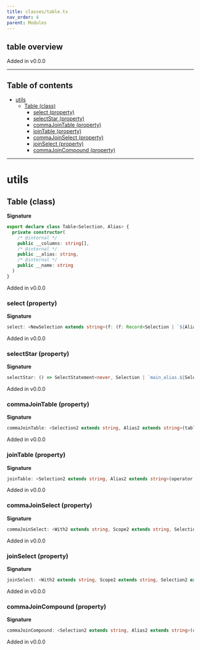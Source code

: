 ```yaml
---
title: classes/table.ts
nav_order: 4
parent: Modules
---
```


## table overview

Added in v0.0.0

---

<h2 class="text-delta">Table of contents</h2>

- [utils](#utils)
  - [Table (class)](#table-class)
    - [select (property)](#select-property)
    - [selectStar (property)](#selectstar-property)
    - [commaJoinTable (property)](#commajointable-property)
    - [joinTable (property)](#jointable-property)
    - [commaJoinSelect (property)](#commajoinselect-property)
    - [joinSelect (property)](#joinselect-property)
    - [commaJoinCompound (property)](#commajoincompound-property)

---

# utils

## Table (class)

**Signature**

```ts
export declare class Table<Selection, Alias> {
  private constructor(
    /* @internal */
    public __columns: string[],
    /* @internal */
    public __alias: string,
    /* @internal */
    public __name: string
  )
}
```

Added in v0.0.0

### select (property)

**Signature**

```ts
select: <NewSelection extends string>(f: (f: Record<Selection | `${Alias}.${Selection}`, SafeString> & NoSelectFieldsCompileError) => Record<NewSelection, SafeString>) => SelectStatement<never, Selection | `${Alias}.${Selection}`, NewSelection>
```

Added in v0.0.0

### selectStar (property)

**Signature**

```ts
selectStar: () => SelectStatement<never, Selection | `main_alias.${Selection}`, Selection>
```

Added in v0.0.0

### commaJoinTable (property)

**Signature**

```ts
commaJoinTable: <Selection2 extends string, Alias2 extends string>(table: Table<Selection2, Alias2>) => Joined<`${Alias}.${Selection}` | Exclude<Selection, Selection2> | Exclude<Selection2, Selection> | `${Alias2}.${Selection2}`, Alias | Alias2>
```

Added in v0.0.0

### joinTable (property)

**Signature**

```ts
joinTable: <Selection2 extends string, Alias2 extends string>(operator: string, table: Table<Selection2, Alias2>) => JoinedFactory<`${Alias}.${Selection}` | Exclude<Selection, Selection2> | Exclude<Selection2, Selection> | `${Alias2}.${Selection2}`, Alias | Alias2, Extract<Selection2, Selection>>
```

Added in v0.0.0

### commaJoinSelect (property)

**Signature**

```ts
commaJoinSelect: <With2 extends string, Scope2 extends string, Selection2 extends string, Alias2 extends string>(selectAlias: Alias2, select: SelectStatement<With2, Scope2, Selection2>) => Joined<`${Alias}.${Selection}` | Exclude<Selection, Selection2> | Exclude<Selection2, Selection> | `${Alias2}.${Selection2}`, Alias | Alias2>
```

Added in v0.0.0

### joinSelect (property)

**Signature**

```ts
joinSelect: <With2 extends string, Scope2 extends string, Selection2 extends string, Alias2 extends string>(selectAlias: Alias2, operator: string, select: SelectStatement<With2, Scope2, Selection2>) => JoinedFactory<`${Alias}.${Selection}` | Exclude<Selection, Selection2> | Exclude<Selection2, Selection> | `${Alias2}.${Selection2}`, Alias | Alias2, Extract<Selection2, Selection>>
```

Added in v0.0.0

### commaJoinCompound (property)

**Signature**

```ts
commaJoinCompound: <Selection2 extends string, Alias2 extends string>(compoundAlias: Alias2, compound: Compound<Selection2, Selection2>) => Joined<Exclude<Selection, Selection2> | Exclude<Selection2, Selection> | `${Alias2}.${Selection2}`, Alias | Alias2>
```

Added in v0.0.0
